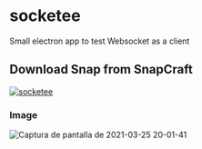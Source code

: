 # socketee
Small electron app to test Websocket as a client

<h2>Download Snap from SnapCraft</h2>
<a href="https://snapcraft.io/socketee">
  <img alt="socketee" src="https://snapcraft.io/socketee/badge.svg" />
</a>
<h3>Image</h3>

![Captura de pantalla de 2021-03-25 20-01-41](https://user-images.githubusercontent.com/9892777/112703665-8abf2580-8e76-11eb-85b2-b1ec8965c271.png)
